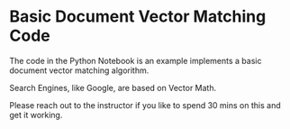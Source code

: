 # Basic Document Vector Matching Code

The code in the Python Notebook is an example implements a basic document vector matching algorithm.

Search Engines, like Google, are based on Vector Math.

Please reach out to the instructor if you like to spend 30 mins on this and get it working.